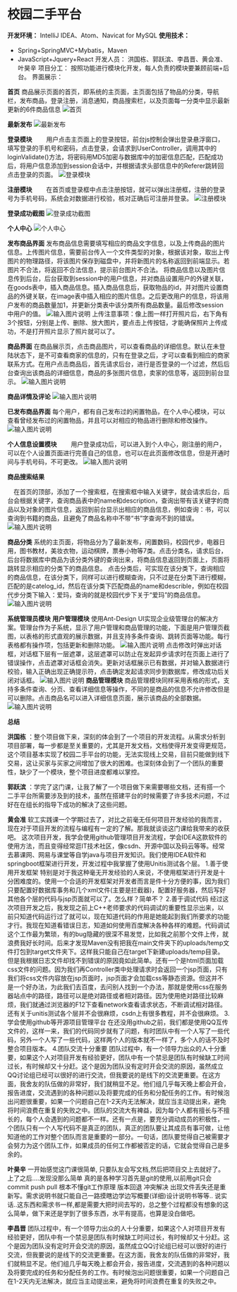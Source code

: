 # 校园二手平台


**开发环境：** IntelliJ IDEA、Atom、Navicat for MySQL
**使用技术：**

 -  Spring+SpringMVC+Mybatis，Maven
 -  JavaScript+Jquery+React
开发人员： 洪国栋、郭跃滨、李昌晋、黄会准、叶昊辛
项目分工： 按照功能进行模块化开发，每人负责的模块要兼顾前端+后台。 
界面展示：

 **首页** 
商品展示页面的首页，即系统的主页面，主页面包括了物品的分类，导航栏，发布商品，登录注册，消息通知，商品搜索栏，以及页面每一分类中显示最新更新的6件商品信息
![首页](https://gitee.com/uploads/images/2018/0701/195803_98d15fbb_1622082.png "QQ图片20180701195738.png")

 **最新发布** 
![最新发布](https://gitee.com/uploads/images/2018/0701/195254_c48d0d19_1622082.png "2)$B6Z{RD{MC]%MEI_W{A2C.png")

 **登录模块** 
　　用户点击主页面上的登录按钮，前台js控制会弹出登录悬浮窗口，填写登录的手机号和密码，点击登录，会请求到UserController，调用其中的loginValidate()方法，将密码用MD5加密与数据库中的加密信息匹配，匹配成功后，将用户信息添加到session会话中，并根据请求头部信息中的Referer跳转回点击登录的页面。 
![登录模块](https://gitee.com/uploads/images/2018/0701/195631_9a8c8526_1622082.png "X%XL(CAE6(JA`JO_J0@10D8.png")

 **注册模块** 
　　在首页或登录框中点击注册按钮，就可以弹出注册框，注册的登录号为手机号码，系统会对数据进行校验，核对正确后可注册并登录。 
![注册模块](https://gitee.com/uploads/images/2018/0701/195718_2f6bfa77_1622082.png "8D5)4[XUTZK}6SF_WBK7_W4.png")

 **登录成功截图** 
![登录成功截图](https://gitee.com/uploads/images/2018/0701/195910_67ac98ff_1622082.png "在这里输入图片标题")

 **个人中心** 
![个人中心](https://gitee.com/uploads/images/2018/0701/195957_c5668a05_1622082.png "在这里输入图片标题")

 **发布商品界面** 
    发布商品信息需要填写相应的商品文字信息，以及上传商品的图片信息。上传图片信息，需要前台传入一个文件类型的对象，根据该对象，取出上传图片的物理路径，将该图片保存到磁盘中，并将新图片的名称返回到前端显示。若图片不合法，将返回不合法信息，提示前台图片不合法。
    将商品信息以及图片信息传到后台，后台获取到session中的用户信息，并对商品设置用户的外键关联，在goods表中，插入商品信息。插入商品信息后，获取物品的id，并对图片设置商品的外键关联，在image表中插入相应的图片信息。之后更改用户的信息，将该用户发布的商品数量加1，并更新分类表中该分类所有商品数量。最后修改session中用户的值。
![输入图片说明](https://gitee.com/uploads/images/2018/0701/200026_218ad08d_1622082.png "在这里输入图片标题")
上传注意事项：像上图一样打开照片后，右下角有3个按钮，分别是上传、删除、放大图片，要点击上传按钮，才能确保照片上传成功，不是打开照片显示了照片就可以了。


 **商品界面** 
在商品展示页，点击商品图片，可以查看商品的详细信息。默认在未登陆状态下，是不可查看商家的信息的，只有在登录之后，才可以查看到相应的商家联系方式。在用户点击商品后，首先请求后台，进行是否登录的一个过滤，然后后台查询出该商品的详细信息，商品的多张图片信息，卖家的信息等，返回到前台显示。 
![输入图片说明](https://gitee.com/uploads/images/2018/0701/200343_fbc4af2e_1622082.png "在这里输入图片标题")

 **商品详情及评论** 
![输入图片说明](https://gitee.com/uploads/images/2018/0701/200413_8f1eac52_1622082.png "在这里输入图片标题")

 **已发布商品界面** 
每个用户，都有自己发布过的闲置物品，在个人中心模块，可以查看曾经发布过的闲置物品，并且可以对相应的物品进行删除和修改操作。
![输入图片说明](https://gitee.com/uploads/images/2018/0701/200518_a922b1e1_1622082.png "在这里输入图片标题")

 **个人信息设置模块** 
　　用户登录成功后，可以进入到个人中心，刚注册的用户，可以在个人设置页面进行完善自己的信息，也可以在此页面修改信息，但是开通时间与手机号码，不可更改。 
![输入图片说明](https://gitee.com/uploads/images/2018/0701/200552_f6c99552_1622082.png "在这里输入图片标题")

 **商品搜索结果** 

　在首页的顶部，添加了一个搜索框，在搜索框中输入关键字，就会请求后台，后台会根据关键字，查询商品表中的name和description，查询出带有该关键字的商品以及对象的图片信息，返回到前台显示出相应的商品信息，例如查询：书，可以查询到书籍的商品，且避免了商品名称中不带“书”字查询不到的错误。 
![输入图片说明](https://gitee.com/uploads/images/2018/0701/200723_445a0e65_1622082.png "在这里输入图片标题")

 **商品分类** 
    系统的主页面，将物品分为了最新发布，闲置数码，校园代步，电器日用，图书教材，美妆衣物，运动棋牌，票券小物等7类。点击分类名，请求后台，后台将数据库中商品为该分类外键的查询出来，将商品信息返回到页面上，页面将跳转显示相应的分类下的商品信息。 
    点击分类后，可实现在该分类下，查询相应的商品信息，在该分类下，同样可以进行模糊查询，只不过是在分类下进行模糊，匹配的是catelog_id，然后在该分类下匹配商品的name和describle，例如在校园代步分类下输入：爱玛，查询的就是校园代步下关于“爱玛”的商品信息。 
![输入图片说明](https://gitee.com/uploads/images/2018/0701/200753_92de7630_1622082.png "在这里输入图片标题")

 **系统管理员模块** 
 **用户管理模块** 
    使用Ant-Design UI实现企业级管理台的解决方案。管理台作为子系统，显示了用户管理和商品管理的功能，下面是用户管理页截图，以表格的形式直观的展示数据，并且支持多条件查询、跳转页面等功能。每行表格都有操作项，包括更新和删除功能。
![输入图片说明](https://gitee.com/uploads/images/2018/0701/201812_f36e5d87_1622082.jpeg "在这里输入图片标题")
    点击修改时弹出对话框，对话框下层有一层遮罩，这层遮罩可以防止在发起异步请求时在页面上进行了错误操作，点击遮罩对话框会消失。更新对话框展示已有数据，并对输入数据进行校验，输入正确出现正确提示符，点击确定发起请求同步到数据库，修改成功后关闭对话框。 
![输入图片说明](https://gitee.com/uploads/images/2018/0701/201906_427daa53_1622082.jpeg "在这里输入图片标题")
 **商品管理模块** 
    商品管理模块同样采用表格的形式，支持多条件查询、分页、查看详细信息等操作，不同的是商品的信息不允许修改但是可以删除。点击商品名可以进入详细信息页面，展示该商品的全部数据。 
![输入图片说明](https://gitee.com/uploads/images/2018/0701/201922_7e7a68a6_1622082.jpeg "在这里输入图片标题")

 **总结** 

 **洪国栋** ：整个项目做下来，深刻的体会到了一个项目的开发流程。从需求分析到项目部署，每一步都是至关重要的，尤其是开发文档，文档使得开发变得更规范，这个项目基本实现了校园二手平台的功能，无法实现线上交易，目前只能做到线下交易，这让买家与买家之间增加了很大的困难。也深刻体会到了一个团队的重要性，缺少了一个模块，整个项目进度都难以掌控。

 **郭跃滨** ：学完了这门课，让我了解了一个项目做下来需要哪些文档，还有搭一个二手平台所需要涉及到的技术，虽然在搭建平台的时候需要了许多技术问题，不过好在在组长的指导下成功的解决了这些问题。

 **黄会准** 
软工实践课一个学期过去了，对比之前毫无任何项目开发经验的我而言，现在对于项目开发的流程与编程有一定的了解。那我就谈谈这门课给我带来的收获吧。
这次项目开发，我学会使用github管理项目开发流程，学会IDEA这款软件的使用方法，而且变得经常逛IT技术社区，像csdn、开源中国以及码云等等。经常去慕课网、网易与课堂等自学java与项目开发知识。我们使用IDEA软件和springboot框架进行开发，开发过程中我掌握了使用Unitis测试各个层。
1.善于使用开发框架
特别是对于我这种毫无开发经验的人来说，不使用框架进行开发是十分困难度的。使用一个合适的开发框架对开发者而言是件十分方便的事，因为我们只要配置好数据库事务和几个xml文件(主要是拦截器)，配置好服务器，然后写好其他各个层的代码与jsp页面就可以了。怎么样？简单不？
2.善于调试代码
经过这次项目开发之后，我发现之前上C++老师要求的代码调试的重要性显示出来，以前只知道代码运行过了就可以，现在知道代码的作用是她能起到我们所要求的功能才行。我现在知道看错误日志，知道如何使用百度解决各种各样的难题。代码调试这个工作最为繁琐，有的bug隐藏的很深不易发觉，比如我之前那个文件上传，就浪费我好长时间。后来才发现Maven没有把我在main文件夹下的uploads/temp文件打包到target文件夹下。这样我只能自己在target下新建uploads/temp目录。但是我根据日志文件却找不到错误的原因竟如此简单。还有一个是html页面加载css文件的问题。因为我们再Controller类中处理请求时会返回一个jsp页面，只有我们将css文件内容放在jsp页面时，jsp页面才会加载css等静态资源。但这并不是一个好办法，为此我们去百度，去问别人找到一个办法，那就是使用css在服务器站点中的路径，路径可以是绝对路径或者相对路径。因为使用绝对路径比较麻烦，我们就通过浏览器的F12下查看network查看请求状态，不断调试相对路径。还有关于unitis测试各个层并不会很麻烦，csdn上有很多教程，并不会很麻烦。
3.学会使用github等开源项目管理平台
在还没用github之前，我们都是使用QQ互传文件的，这样一来，我们的代码同步就有了问题，有时团队中有一个人写了一些代码，另外一个人写了一些代码，这样两个人的版本就不一样了，多个人的话不及时整合项目版本。
4.团队交流十分重要
团队过程中，有一个领导力出众的人十分重要，如果这个人对项目开发有经验更好，团队中有一个禁忌是团队有时候缺工时间过长，有时候却又十分赶。这个是因为团队没有定时开会交流的原因，虽然成立QQ讨论组已经可以很好的进行交流，但我要说的是线下的交流更重要。在这方面，我舍友的队伍做的非常好，我们就稍显不足。他们组几乎每天晚上都会开会，报告进度，交流遇到的各种问题以及将要完成的任务和分配任务的工作。有时候泡出问题很重要，如果一个问题自己在1-2天内无法解决，就应当主动提出来，避免将时间浪费在重复的失败之中。团队的交流大有裨益，因为每个人都有擅长与不擅长的，每个人会遇到的问题都不一样。还有一点是，要充分调动成员的积极性，一个团队只有一个人写代码不是真正的团队，真正的团队要让其成员有事可做，让他知道他的工作对整个团队而言是重要的一部分。一句话，团队要觉得自己被需要才会努力为这个团队工作，如果成员的任何工作都被否定的话，它就会觉得自己是多余的。

 **叶昊辛** 
一开始感觉这门课很简单, 只要队友会写文档,然后把项目交上去就好了。上了之后….发现没那么简单 真的是各种学习首先是git的使用,以前用git只会commit push pull 根本不懂git工作原理 版本回退 冲突解决 出现文件丢失还是重新写。需求说明书就只能自己一路摸瞎边学边写概要(详细)设计说明书等等.. 说实话..这东西和需求书一样,都是需要大把时间去写的，总之整个过程都没有想象的这么简单，做下来还是学到了很多东西，水平有提高，也算是没白做吧。

 **李昌晋** 
团队过程中，有一个领导力出众的人十分重要，如果这个人对项目开发有经验更好，团队中有一个禁忌是团队有时候缺工时间过长，有时候却又十分赶。这个是因为团队没有定时开会交流的原因，虽然成立QQ讨论组已经可以很好的进行交流，但我要说的是线下的交流更重要。在这方面，我舍友的队伍做的非常好，我们就稍显不足。他们组几乎每天晚上都会开会，报告进度，交流遇到的各种问题以及将要完成的任务和分配任务的工作。有时候泡出问题很重要，如果一个问题自己在1-2天内无法解决，就应当主动提出来，避免将时间浪费在重复的失败之中。